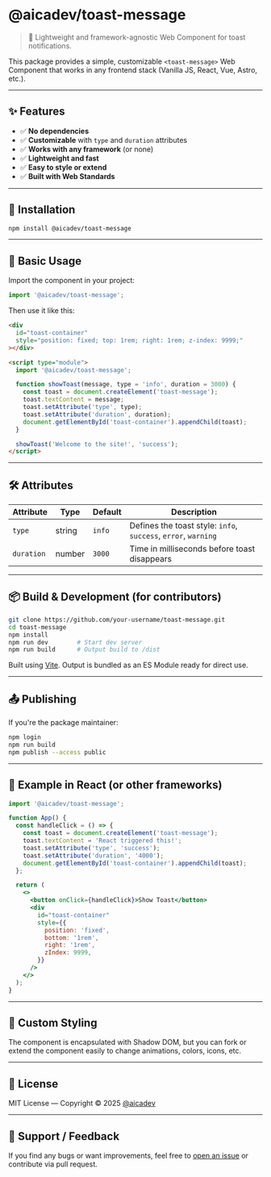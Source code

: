 # @aicadev/toast-message

> 🔔 Lightweight and framework-agnostic Web Component for toast notifications.

This package provides a simple, customizable `<toast-message>` Web Component that works in any frontend stack (Vanilla JS, React, Vue, Astro, etc.).

---

## ✨ Features

- ✅ **No dependencies**
- ✅ **Customizable** with `type` and `duration` attributes
- ✅ **Works with any framework** (or none)
- ✅ **Lightweight and fast**
- ✅ **Easy to style or extend**
- ✅ **Built with Web Standards**

---

## 🚀 Installation

```bash
npm install @aicadev/toast-message
```

---

## 🧪 Basic Usage

Import the component in your project:

```js
import '@aicadev/toast-message';
```

Then use it like this:

```html
<div
  id="toast-container"
  style="position: fixed; top: 1rem; right: 1rem; z-index: 9999;"
></div>

<script type="module">
  import '@aicadev/toast-message';

  function showToast(message, type = 'info', duration = 3000) {
    const toast = document.createElement('toast-message');
    toast.textContent = message;
    toast.setAttribute('type', type);
    toast.setAttribute('duration', duration);
    document.getElementById('toast-container').appendChild(toast);
  }

  showToast('Welcome to the site!', 'success');
</script>
```

---

## 🛠 Attributes

| Attribute  | Type   | Default | Description                                                    |
| ---------- | ------ | ------- | -------------------------------------------------------------- |
| `type`     | string | `info`  | Defines the toast style: `info`, `success`, `error`, `warning` |
| `duration` | number | `3000`  | Time in milliseconds before toast disappears                   |

---

## 📦 Build & Development (for contributors)

```bash
git clone https://github.com/your-username/toast-message.git
cd toast-message
npm install
npm run dev        # Start dev server
npm run build      # Output build to /dist
```

Built using [Vite](https://vitejs.dev/). Output is bundled as an ES Module ready for direct use.

---

## 📤 Publishing

If you're the package maintainer:

```bash
npm login
npm run build
npm publish --access public
```

---

## 🔧 Example in React (or other frameworks)

```jsx
import '@aicadev/toast-message';

function App() {
  const handleClick = () => {
    const toast = document.createElement('toast-message');
    toast.textContent = 'React triggered this!';
    toast.setAttribute('type', 'success');
    toast.setAttribute('duration', '4000');
    document.getElementById('toast-container').appendChild(toast);
  };

  return (
    <>
      <button onClick={handleClick}>Show Toast</button>
      <div
        id="toast-container"
        style={{
          position: 'fixed',
          bottom: '1rem',
          right: '1rem',
          zIndex: 9999,
        }}
      />
    </>
  );
}
```

---

## 🎨 Custom Styling

The component is encapsulated with Shadow DOM, but you can fork or extend the component easily to change animations, colors, icons, etc.

---

## 🪪 License

MIT License — Copyright © 2025 [@aicadev](https://www.npmjs.com/~aicadev)

---

## 💬 Support / Feedback

If you find any bugs or want improvements, feel free to [open an issue](https://github.com/your-username/toast-message/issues) or contribute via pull request.

